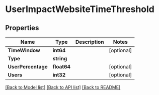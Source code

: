 # UserImpactWebsiteTimeThreshold

## Properties

Name | Type | Description | Notes
------------ | ------------- | ------------- | -------------
**TimeWindow** | **int64** |  | [optional] 
**Type** | **string** |  | 
**UserPercentage** | **float64** |  | [optional] 
**Users** | **int32** |  | [optional] 

[[Back to Model list]](../README.md#documentation-for-models) [[Back to API list]](../README.md#documentation-for-api-endpoints) [[Back to README]](../README.md)


